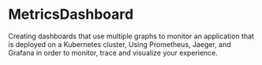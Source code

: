 # MetricsDashboard
Creating dashboards that use multiple graphs to monitor an application that is deployed on a Kubernetes cluster, Using Prometheus, Jaeger, and Grafana in order to monitor, trace and visualize your experience. 
